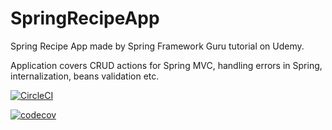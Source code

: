 # SpringRecipeApp
Spring Recipe App made by Spring Framework Guru tutorial on Udemy.

Application covers CRUD actions for Spring MVC, handling errors in Spring, internalization, beans validation etc.

[![CircleCI](https://circleci.com/gh/KarloFab/SpringRecipeApp/tree/master.svg?style=svg)](https://circleci.com/gh/KarloFab/SpringRecipeApp/tree/master)

 [![codecov](https://codecov.io/gh/KarloFab/SpringRecipeApp/branch/master/graph/badge.svg)](https://codecov.io/gh/KarloFab/SpringRecipeApp)
